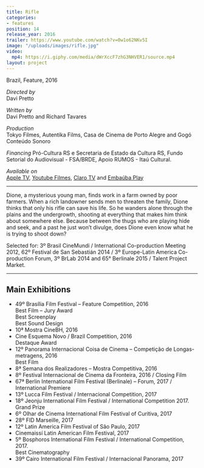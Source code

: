```yaml
---
title: Rifle
categories:
- features
position: 14
release_year: 2016
trailer: https://www.youtube.com/watch?v=0w1o62NKv5I
image: "/uploads/images/rifle.jpg"
video:
  mp4: https://i.giphy.com/media/dWrXccF7zhG3NHVER1/source.mp4
layout: project
---
```


Brazil, Feature, 2016

_Directed by_  
Davi Pretto

_Written by_  
Davi Pretto and Richard Tavares

_Production_  
Tokyo Filmes, Autentika Films, Casa de Cinema de Porto Alegre and Gogó Conteúdo Sonoro

_Financing_
Pró-Cultura RS e Secretaria de Estado da Cultura RS, Fundo Setorial do Audiovisual - FSA/BRDE, Apoio RUMOS - Itaú Cultural.

*Available on*\
[Apple TV](https://tv.apple.com/br/movie/rifle/umc.cmc.h5szo2mkslhzx7hvkbblvoek?playableId=tvs.sbd.9001%3A1364693822), [Youtube Filmes](https://www.youtube.com/watch?v=BxV89fsYUUI), [Claro TV](https://www.clarotvmais.com.br/filme/rifle/93719?) and [Embaúba Play](https://embaubaplay.com/catalogo/rifle/)

---

Dione, a mysterious young man, finds work in a farm owned by poor farmers. When a rich landowner sends men to threaten the family, Dione thinks that only his rifle can save his life. So he wanders alone through the plains and the undergrowth, shooting at everything that makes him think about somewhere else. Because between the thugs who are playing hide and seek, and a past he just won’t divulge, does Dione even know what he is trying to shoot down?

Selected for: 3º Brasil CineMundi / International Co-production Meeting 2012, 62º Festival de San Sebastián 2014 / 3º Europe-Latin America Co-production Forum, 3º BrLab 2014 and 65° Berlinale 2015 / Talent Project Market.

---

## Main Exhibitions

- 49º Brasília Film Festival – Feature Competition, 2016  
  Best Film – Jury Award  
  Best Screenplay  
  Best Sound Design
- 10ª Mostra CineBH, 2016
- Cine Esquema Novo / Brazil Competition, 2016  
  Destaque Award
- 12º Panorama Internacional Coisa de Cinema – Competição de Longas-metragens, 2016  
  Best Film
- 8ª Semana dos Realizadores – Mostra Competitiva, 2016
- 8º Festival Internacional de Cinema da Fronteira, 2016 / Closing Film
- 67ª Berlin International Film Festival (Berlinale) – Forum, 2017 / International Premiere
- 13º Lucca Film Festival / Internacional Competition, 2017
- 18º Jeonju International Film Festival / International Competition 2017.  
  Grand Prize
- 6º Olhar de Cinema International Film Festival of Curitiva, 2017
- 28º FID Marseille, 2017
- 12º Latin America Film Festival of São Paulo, 2017
- Cinemaissí Latin American Film Festival, 2017
- 5º Bosphoros International Film Festival / International Competition, 2017.  
  Best Cinematography
- 39º Cairo International Film Festival / Internacional Panorama, 2017
